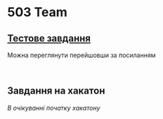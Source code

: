 # 503 Team

## [Тестове завдання](/test-task/README.md)

Можна переглянути перейшовши за посиланням

<br>

## Завдання на хакатон

_В очікуванні початку хакатону_
